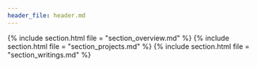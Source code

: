 ```yaml
---
header_file: header.md
---
```

{% include section.html file = "section_overview.md" %}
{% include section.html file = "section_projects.md" %}
{% include section.html file = "section_writings.md" %}
